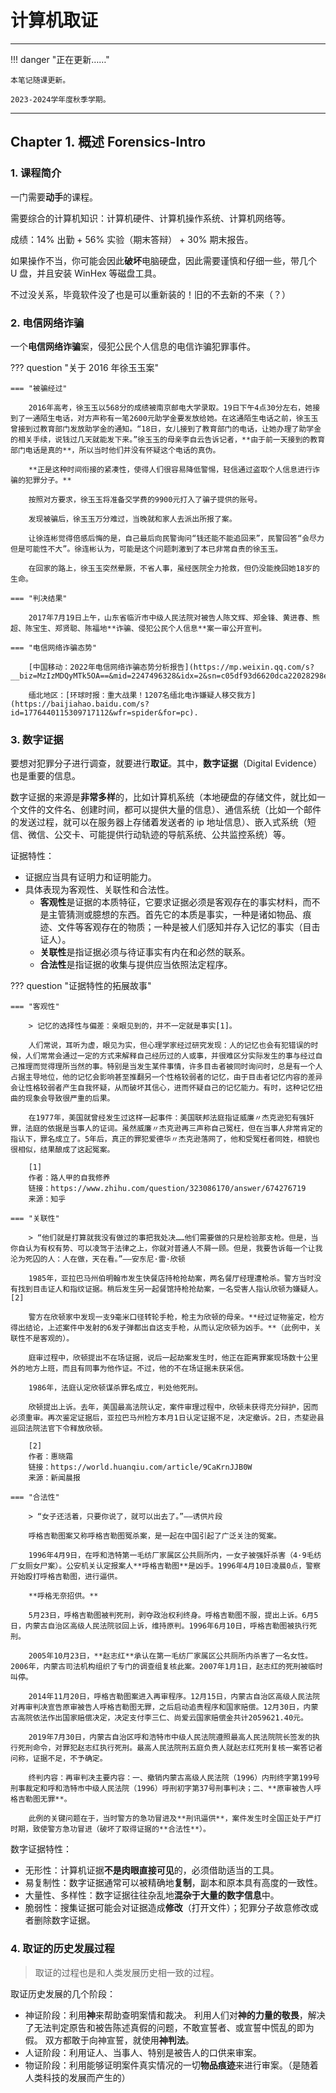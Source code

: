 # 计算机取证

---

!!! danger "正在更新……"

    本笔记随课更新。

    2023-2024学年度秋季学期。

---

## Chapter 1. 概述 Forensics-Intro

### 1. 课程简介

一门需要**动手**的课程。

需要综合的计算机知识：计算机硬件、计算机操作系统、计算机网络等。

成绩：14% 出勤 + 56% 实验（期末答辩） + 30% 期末报告。

如果操作不当，你可能会因此**破坏**电脑硬盘，因此需要谨慎和仔细一些，带几个 U 盘，并且安装 WinHex 等磁盘工具。

不过没关系，毕竟软件没了也是可以重新装的！旧的不去新的不来（？）

### 2. 电信网络诈骗

一个**电信网络诈骗**案，侵犯公民个人信息的电信诈骗犯罪事件。

??? question "关于 2016 年徐玉玉案"

    === "被骗经过"

        2016年高考，徐玉玉以568分的成绩被南京邮电大学录取。19日下午4点30分左右，她接到了一通陌生电话，对方声称有一笔2600元助学金要发放给她。在这通陌生电话之前，徐玉玉曾接到过教育部门发放助学金的通知。“18日，女儿接到了教育部门的电话，让她办理了助学金的相关手续，说钱过几天就能发下来。”徐玉玉的母亲李自云告诉记者，**由于前一天接到的教育部门电话是真的**，所以当时他们并没有怀疑这个电话的真伪。

        **正是这种时间衔接的紧凑性，使得人们很容易降低警惕，轻信通过盗取个人信息进行诈骗的犯罪分子。**

        按照对方要求，徐玉玉将准备交学费的9900元打入了骗子提供的账号。

        发现被骗后，徐玉玉万分难过，当晚就和家人去派出所报了案。

        让徐连彬觉得倍感后悔的是，自己最后向民警询问“钱还能不能追回来”，民警回答“会尽力但是可能性不大”。徐连彬认为，可能是这个问题刺激到了本已非常自责的徐玉玉。

        在回家的路上，徐玉玉突然晕厥，不省人事，虽经医院全力抢救，但仍没能挽回她18岁的生命。

    === "判决结果"

        2017年7月19日上午，山东省临沂市中级人民法院对被告人陈文辉、郑金锋、黄进春、熊超、陈宝生、郑贤聪、陈福地**诈骗、侵犯公民个人信息**案一审公开宣判。

    === "电信网络诈骗态势"

        [中国移动：2022年电信网络诈骗态势分析报告](https://mp.weixin.qq.com/s?__biz=MzIzMDQyMTk5OA==&mid=2247496328&idx=2&sn=c05df93d6620dca22028298ead24bbe8&chksm=e8b11609dfc69f1f31e0e838a63dc577664ee8c51c991a69117f83e4f9cba5c2b02893719868&scene=27).

        缅北地区：[环球时报：重大战果！1207名缅北电诈嫌疑人移交我方](https://baijiahao.baidu.com/s?id=1776440115309717112&wfr=spider&for=pc).

### 3. 数字证据

要想对犯罪分子进行调查，就要进行**取证**。其中，**数字证据**（Digital Evidence）也是重要的信息。

数字证据的来源是**非常多样**的，比如计算机系统（本地硬盘的存储文件，就比如一个文件的文件名、创建时间，都可以提供大量的信息）、通信系统（比如一个邮件的发送过程，就可以在服务器上存储着发送者的 ip 地址信息）、嵌入式系统（短信、微信、公交卡、可能提供行动轨迹的导航系统、公共监控系统）等。

证据特性：

- 证据应当具有证明力和证明能力。
- 具体表现为客观性、关联性和合法性。
  - **客观性**是证据的本质特征，它要求证据必须是客观存在的事实材料，而不是主管猜测或臆想的东西。首先它的本质是事实，一种是诸如物品、痕迹、文件等客观存在的物质；一种是被人们感知并存入记忆的事实（目击证人）。
  - **关联性**是指证据必须与待证事实有内在和必然的联系。
  - **合法性**是指证据的收集与提供应当依照法定程序。

??? question "证据特性的拓展故事"

    === "客观性"

        > 记忆的选择性与偏差：亲眼见到的，并不一定就是事实[1]。

        人们常说，耳听为虚，眼见为实，但心理学家经过研究发现：人的记忆也会有犯错误的时候，人们常常会通过一定的方式来解释自己经历过的人或事，并很难区分实际发生的事与经过自己推理而觉得理所当然的事。特别是当发生某件事情，许多目击者被同时询问时，总是有一个人占据主导地位，他的记忆会影响甚至推翻另一个性格较弱者的记忆，由于目击者记忆内容的差异会让性格较弱者产生自我怀疑，从而破坏其信心，进而怀疑自己的记忆能力。有时，这种记忆扭曲的现象会导致很严重的后果。

        在1977年，美国就曾经发生过这样一起事件：美国联邦法庭指证威廉〃杰克逊犯有强奸罪，法庭的依据是当事人的证词。虽然威廉〃杰克逊再三声称自己冤枉，但在当事人非常肯定的指认下，罪名成立了。5年后，真正的罪犯爱德华〃杰克逊落网了，他和受冤枉者同姓，相貌也很相似，结果酿成了这起冤案。

        [1]
        作者：路人甲的自我修养
        链接：https://www.zhihu.com/question/323086170/answer/674276719
        来源：知乎

    === "关联性"

        > “他们就是打算就我没有做过的事把我处决……他们需要做的只是检验那支枪。但是，当你自认为有权有势、可以凌驾于法律之上，你就对普通人不屑一顾。但是，我要告诉每一个让我沦为死囚的人：人在做，天在看。”——安东尼·雷·欣顿

        1985年，亚拉巴马州伯明翰市发生快餐店持枪抢劫案，两名餐厅经理遭枪杀。警方当时没有找到目击证人和指纹证据。稍后发生另一起餐馆持枪抢劫案，一名受害人指认欣顿为嫌疑人。[2]

        警方在欣顿家中发现一支9毫米口径转轮手枪，枪主为欣顿的母亲。**经过证物鉴定，检方得出结论，上述案件中发射的6发子弹都出自这支手枪，从而认定欣顿为凶手。**（此例中，关联性不是客观的）。

        庭审过程中，欣顿提出不在场证据，说后一起劫案发生时，他正在距离罪案现场数十公里外的地方上班，而且有同事为他作证。不过，他的不在场证据未获采信。

        1986年，法庭认定欣顿谋杀罪名成立，判处他死刑。

        欣顿提出上诉。去年，美国最高法院认定，案件审理过程中，欣顿未获得充分辩护，因而必须重审。再次鉴定证据后，亚拉巴马州检方本月1日认定证据不足，决定撤诉。2日，杰斐逊县巡回法院法官下令释放欣顿。

        [2]
        作者：惠晓霜
        链接：https://world.huanqiu.com/article/9CaKrnJJB0W
        来源：新闻晨报

    === "合法性"

        > “女子还活着，只要你说了，就可以出去了。”——诱供片段

        呼格吉勒图案又称呼格吉勒图冤杀案，是一起在中国引起了广泛关注的冤案。

        1996年4月9日，在呼和浩特第一毛纺厂家属区公共厕所内，一女子被强奸杀害（4·9毛纺厂女厕女尸案）。公安机关认定报案人**呼格吉勒图**是凶手。1996年4月10日凌晨0点，警察开始殴打呼格吉勒图，进行逼供。

        **呼格无奈招供。**

        5月23日，呼格吉勒图被判死刑，剥夺政治权利终身。呼格吉勒图不服，提出上诉。6月5日，内蒙古自治区高级人民法院驳回上诉，维持原判。1996年6月10日，呼格吉勒图被执行死刑。

        2005年10月23日，**赵志红**承认在第一毛纺厂家属区公共厕所内杀害了一名女性。2006年，内蒙古司法机构组织了专门的调查组复核此案。2007年1月1日，赵志红的死刑被临时叫停。

        2014年11月20日，呼格吉勒图案进入再审程序。12月15日，内蒙古自治区高级人民法院对再审判决宣告原审被告人呼格吉勒图无罪，之后启动追责程序和国家赔偿。12月30日，内蒙古高院依法作出国家赔偿决定，决定支付李三仁、尚爱云国家赔偿金共计2059621.40元。

        2019年7月30日，内蒙古自治区呼和浩特市中级人民法院遵照最高人民法院院长签发的执行死刑命令，对罪犯赵志红执行死刑。最高人民法院刑五庭负责人就赵志红死刑复核一案答记者问称，证据不足，不予确定。

        终判内容：再审判决主要内容：一、撤销内蒙古高级人民法院（1996）内刑终字第199号刑事裁定和呼和浩特市中级人民法院（1996）呼刑初字第37号刑事判决；二、**原审被告人呼格吉勒图无罪**。

        此例的关键问题在于，当时警方的急功冒进及**刑讯逼供**，案件发生时全国正处于严打时期，致使警方急功冒进（破坏了取得证据的**合法性**）。

数字证据特性：

- 无形性：计算机证据**不是肉眼直接可见**的，必须借助适当的工具。
- 易复制性：数字证据通常可以被精确地**复制**，副本和原本具有高度的一致性。
- 大量性、多样性：数字证据往往杂乱地**混杂于大量的数字信息**中。
- 脆弱性：搜集证据可能会对证据造成**修改**（打开文件）；犯罪分子故意修改或者删除数字证据。

### 4. 取证的历史发展过程

> 取证的过程也是和人类发展历史相一致的过程。

取证历史发展的几个阶段：

- 神证阶段：利用**神**来帮助查明案情和裁决。
  利用人们对**神的力量的敬畏**，解决了无法判定原告和被告陈述真假的问题，不敢宣誓者、或宣誓中慌乱的即为假。
  双方都敢于向神宣誓，就使用**神判法**。
- 人证阶段：利用证人、当事人、特别是被告人的口供来审案。
- 物证阶段：利用能够证明案件真实情况的一切**物品痕迹**来进行审案。（是随着人类科技的发展而产生的）
